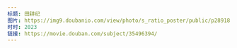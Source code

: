 ```yaml
---
标题: 田耕纪
图片: https://img9.doubanio.com/view/photo/s_ratio_poster/public/p2891824344.jpg
时时: 2023
链接: https://movie.douban.com/subject/35496394/
---
```

